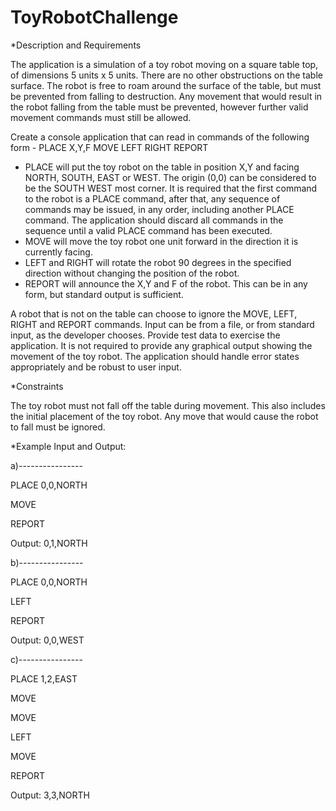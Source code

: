 # ToyRobotChallenge

*Description and Requirements

The application is a simulation of a toy robot moving on a square table top, of dimensions 5 units x 5 units. There are no other obstructions on the table surface. The robot is free to roam around the surface of the table, but must be prevented from falling to destruction. Any movement that would result in the robot falling from the table must be prevented, however further valid movement commands must still be allowed.

Create a console application that can read in commands of the following form -
PLACE X,Y,F
MOVE
LEFT
RIGHT
REPORT

- PLACE will put the toy robot on the table in position X,Y and facing NORTH, SOUTH, EAST or WEST. The origin (0,0) can be considered to be the SOUTH WEST most corner. It is required that the first command to the robot is a PLACE command, after that, any sequence of commands may be issued, in any order, including another PLACE command. The application should discard all commands in the sequence until a valid PLACE command has been executed.
- MOVE will move the toy robot one unit forward in the direction it is currently facing.
- LEFT and RIGHT will rotate the robot 90 degrees in the specified direction without changing the position of the robot.
- REPORT will announce the X,Y and F of the robot. This can be in any form, but standard output is sufficient.

A robot that is not on the table can choose to ignore the MOVE, LEFT, RIGHT and REPORT commands.
Input can be from a file, or from standard input, as the developer chooses.
Provide test data to exercise the application.
It is not required to provide any graphical output showing the movement of the toy robot.
The application should handle error states appropriately and be robust to user input.

*Constraints

The toy robot must not fall off the table during movement. This also includes the initial placement of the toy robot. Any move that would cause the robot to fall must be ignored.

*Example Input and Output:

a)----------------

PLACE 0,0,NORTH

MOVE

REPORT

Output: 0,1,NORTH

b)----------------

PLACE 0,0,NORTH

LEFT

REPORT

Output: 0,0,WEST

c)----------------

PLACE 1,2,EAST

MOVE

MOVE

LEFT

MOVE

REPORT

Output: 3,3,NORTH
